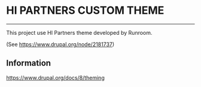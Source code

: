 # HI PARTNERS CUSTOM THEME
--------------------------

This project use HI Partners theme developed by Runroom.

(See https://www.drupal.org/node/2181737)

Information
------------

https://www.drupal.org/docs/8/theming
